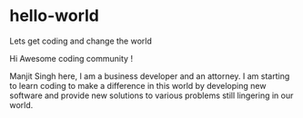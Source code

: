 # hello-world
Lets get coding and change the world

Hi Awesome coding community !

Manjit Singh here, I am a business developer and an attorney. I am starting to learn coding to make a difference in this world by developing new software and provide new solutions to various problems still lingering in our world. 
